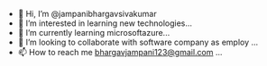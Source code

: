 - 👋 Hi, I’m @jampanibhargavsivakumar
- 👀 I’m interested in learning new technologies...
- 🌱 I’m currently learning  microsoftazure...
- 💞️ I’m looking to collaborate with software company as employ ...
- 📫 How to reach me bhargavjampani123@gmail.com ...

<!---
jampanibhargav/jampanibhargav is a ✨ special ✨ repository because its `README.md` (this file) appears on your GitHub profile.
You can click the Preview link to take a look at your changes.
--->
